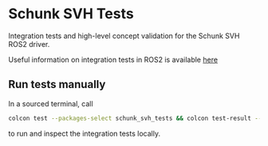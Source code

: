 # Schunk SVH Tests
Integration tests and high-level concept validation for the Schunk SVH ROS2 driver.

Useful information on integration tests in ROS2 is available [here][1]

## Run tests manually
In a sourced terminal, call
```bash
colcon test --packages-select schunk_svh_tests && colcon test-result --verbose
```
to run and inspect the integration tests locally.

[1]: https://github.com/ros2/launch/tree/master/launch_testing#quick-start-example

